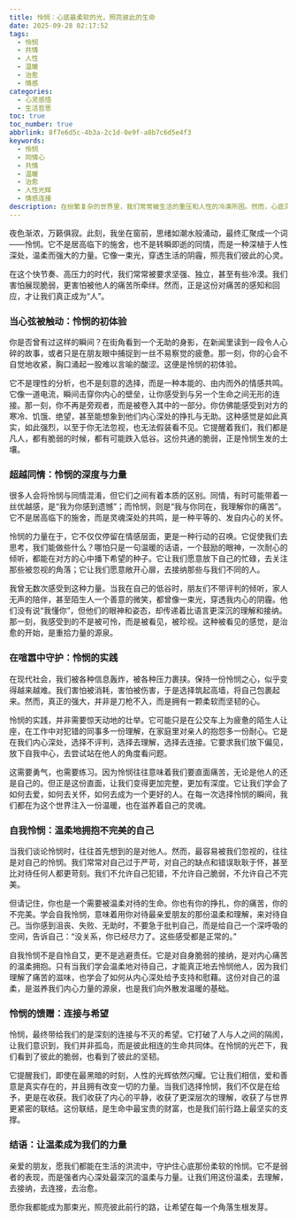 ```yaml
---
title: 怜悯：心底最柔软的光，照亮彼此的生命
date: 2025-09-28 02:17:52
tags:
  - 怜悯
  - 共情
  - 人性
  - 温暖
  - 治愈
  - 情感
categories:
  - 心灵感悟
  - 生活哲思
toc: true
toc_number: true
abbrlink: 8f7e6d5c-4b3a-2c1d-0e9f-a8b7c6d5e4f3
keywords:
  - 怜悯
  - 同情心
  - 共情
  - 温暖
  - 治愈
  - 人性光辉
  - 情感连接
description: 在纷繁复杂的世界里，我们常常被生活的重压和人性的冷漠所困。然而，心底深处那份名为‘怜悯’的柔软，却是连接彼此、治愈创伤的无形力量。本文将带你深入探索怜悯的真谛，感受它如何触动心弦，超越同情，成为我们生命中最温暖的底色，并学会温柔地拥抱不完美的自己，最终寻回人与人之间最真挚的连接与希望。
---
```


夜色渐浓，万籁俱寂。此刻，我坐在窗前，思绪如潮水般涌动，最终汇聚成一个词——怜悯。它不是居高临下的施舍，也不是转瞬即逝的同情，而是一种深植于人性深处，温柔而强大的力量。它像一束光，穿透生活的阴霾，照亮我们彼此的心灵。

在这个快节奏、高压力的时代，我们常常被要求坚强、独立，甚至有些冷漠。我们害怕展现脆弱，更害怕被他人的痛苦所牵绊。然而，正是这份对痛苦的感知和回应，才让我们真正成为“人”。

### 当心弦被触动：怜悯的初体验

你是否曾有过这样的瞬间？在街角看到一个无助的身影，在新闻里读到一段令人心碎的故事，或者只是在朋友眼中捕捉到一丝不易察觉的疲惫。那一刻，你的心会不自觉地收紧，胸口涌起一股难以言喻的酸涩。这便是怜悯的初体验。

它不是理性的分析，也不是刻意的选择，而是一种本能的、由内而外的情感共鸣。它像一道电流，瞬间击穿你内心的壁垒，让你感受到与另一个生命之间无形的连接。那一刻，你不再是旁观者，而是被卷入其中的一部分。你仿佛能感受到对方的寒冷、饥饿、绝望，甚至能想象到他们内心深处的挣扎与无助。这种感觉是如此真实，如此强烈，以至于你无法忽视，也无法假装看不见。它提醒着我们，我们都是凡人，都有脆弱的时候，都有可能跌入低谷。这份共通的脆弱，正是怜悯生发的土壤。

### 超越同情：怜悯的深度与力量

很多人会将怜悯与同情混淆，但它们之间有着本质的区别。同情，有时可能带着一丝优越感，是“我为你感到遗憾”；而怜悯，则是“我与你同在，我理解你的痛苦”。它不是居高临下的施舍，而是灵魂深处的共鸣，是一种平等的、发自内心的关怀。

怜悯的力量在于，它不仅仅停留在情感层面，更是一种行动的召唤。它促使我们去思考，我们能做些什么？哪怕只是一句温暖的话语，一个鼓励的眼神，一次耐心的倾听，都能在对方的心中播下希望的种子。它让我们愿意放下自己的忙碌，去关注那些被忽视的角落；它让我们愿意敞开心扉，去接纳那些与我们不同的人。

我曾无数次感受到这种力量。当我在自己的低谷时，朋友们不带评判的倾听，家人无声的陪伴，甚至陌生人一个善意的微笑，都曾像一束光，穿透我内心的阴霾。他们没有说“我懂你”，但他们的眼神和姿态，却传递着比语言更深沉的理解和接纳。那一刻，我感受到的不是被可怜，而是被看见，被珍视。这种被看见的感觉，是治愈的开始，是重拾力量的源泉。

### 在喧嚣中守护：怜悯的实践

在现代社会，我们被各种信息轰炸，被各种压力裹挟。保持一份怜悯之心，似乎变得越来越难。我们害怕被消耗，害怕被伤害，于是选择筑起高墙，将自己包裹起来。然而，真正的强大，并非是刀枪不入，而是拥有一颗柔软而坚韧的心。

怜悯的实践，并非需要惊天动地的壮举。它可能只是在公交车上为疲惫的陌生人让座，在工作中对犯错的同事多一份理解，在家庭里对亲人的抱怨多一份耐心。它是在我们内心深处，选择不评判，选择去理解，选择去连接。它要求我们放下偏见，放下自我中心，去尝试站在他人的角度看问题。

这需要勇气，也需要练习。因为怜悯往往意味着我们要直面痛苦，无论是他人的还是自己的。但正是这份直面，让我们变得更加完整，更加有深度。它让我们学会了如何去爱，如何去关怀，如何去成为一个更好的人。在每一次选择怜悯的瞬间，我们都在为这个世界注入一份温暖，也在滋养着自己的灵魂。

### 自我怜悯：温柔地拥抱不完美的自己

当我们谈论怜悯时，往往首先想到的是对他人。然而，最容易被我们忽视的，往往是对自己的怜悯。我们常常对自己过于严苛，对自己的缺点和错误耿耿于怀，甚至比对待任何人都更苛刻。我们不允许自己犯错，不允许自己脆弱，不允许自己不完美。

但请记住，你也是一个需要被温柔对待的生命。你也有你的挣扎，你的痛苦，你的不完美。学会自我怜悯，意味着用你对待最亲爱朋友的那份温柔和理解，来对待自己。当你感到沮丧、失败、无助时，不要急于批判自己，而是给自己一个深呼吸的空间，告诉自己：“没关系，你已经尽力了。这些感受都是正常的。”

自我怜悯不是自怜自艾，更不是逃避责任。它是对自身脆弱的接纳，是对内心痛苦的温柔拥抱。只有当我们学会温柔地对待自己，才能真正地去怜悯他人，因为我们理解了痛苦的滋味，也学会了如何从内心深处给予支持和慰藉。这份对自己的温柔，是滋养我们内心力量的源泉，也是我们向外散发温暖的基础。

### 怜悯的馈赠：连接与希望

怜悯，最终带给我们的是深刻的连接与不灭的希望。它打破了人与人之间的隔阂，让我们意识到，我们并非孤岛，而是彼此相连的生命共同体。在怜悯的光芒下，我们看到了彼此的脆弱，也看到了彼此的坚韧。

它提醒我们，即使在最黑暗的时刻，人性的光辉依然闪耀。它让我们相信，爱和善意是真实存在的，并且拥有改变一切的力量。当我们选择怜悯，我们不仅是在给予，更是在收获。我们收获了内心的平静，收获了更深层次的理解，收获了与世界更紧密的联结。这份联结，是生命中最宝贵的财富，也是我们前行路上最坚实的支撑。

### 结语：让温柔成为我们的力量

亲爱的朋友，愿我们都能在生活的洪流中，守护住心底那份柔软的怜悯。它不是弱者的表现，而是强者内心深处最深沉的温柔与力量。让我们用这份温柔，去理解，去接纳，去连接，去治愈。

愿你我都能成为那束光，照亮彼此前行的路，让希望在每一个角落生根发芽。